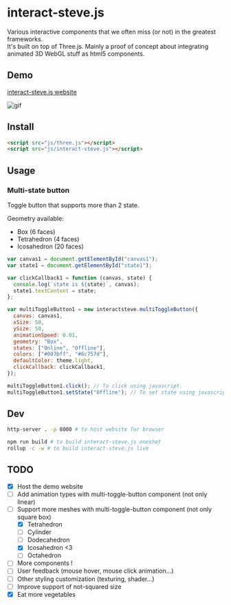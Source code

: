 # interact-steve.js

Various interactive components that we often miss (or not) in the greatest frameworks.  
It's built on top of Three.js. Mainly a proof of concept about integrating animated 3D WebGL stuff as html5 components.

## Demo

[interact-steve.js website](https://tomycesaille.github.io/interact-steve.js/index.html)

![gif](https://i.imgur.com/fdrgJyd.gif)

## Install

```html
<script src="js/three.js"></script>
<script src="js/interact-steve.js"></script>
```

## Usage

### Multi-state button

Toggle button that supports more than 2 state.

Geometry available:

- Box (6 faces)
- Tetrahedron (4 faces)
- Icosahedron (20 faces)

```javascript
var canvas1 = document.getElementById("canvas1");
var state1 = document.getElementById("state1");

var clickCallback1 = function (canvas, state) {
  console.log(`state is ${state}`, canvas);
  state1.textContent = state;
};

var multiToggleButton1 = new interactsteve.multiToggleButton({
  canvas: canvas1,
  xSize: 50,
  ySize: 50,
  animationSpeed: 0.01,
  geometry: "Box",
  states: ["Online", "Offline"],
  colors: ["#007bff", "#6c757d"],
  defaultColor: theme.light,
  clickCallback: clickCallback1,
});

multiToggleButton1.click(); // To click using javascript.
multiToggleButton1.setState("Offline"); // To set state using javascript.
```

## Dev

```bash
http-server . -p 8000 # to host website for browser

npm run build # to build interact-steve.js oneshot
rollup -c -w # to build interact-steve.js live
```

## TODO

- [x] Host the demo website
- [ ] Add animation types with multi-toggle-button component (not only linear)
- [ ] Support more meshes with multi-toggle-button component (not only square box)
  - [x] Tetrahedron
  - [ ] Cylinder
  - [ ] Dodecahedron
  - [x] Icosahedron <3
  - [ ] Octahedron
- [ ] More components !
- [ ] User feedback (mouse hover, mouse click animation...)
- [ ] Other styling customization (texturing, shader...)
- [ ] Improve support of not-squared size
- [x] Eat more vegetables
